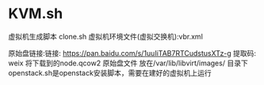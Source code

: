 # KVM.sh
虚拟机生成脚本 clone.sh
虚拟机环境文件(虚拟交换机):vbr.xml

原始盘链接:链接: https://pan.baidu.com/s/1uuIiTAB7RTCudstusXTz-g 提取码: weix 
将下载到的node.qcow2 原始盘文件 放在/var/lib/libvirt/images/  目录下             
openstack.sh是openstack安装脚本，需要在建好的虚拟机上运行
